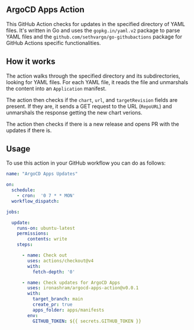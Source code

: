 ## ArgoCD Apps Action
This GitHub Action checks for updates in the specified directory of YAML files. It's written in Go and uses the `gopkg.in/yaml.v2` package to parse YAML files and the `github.com/sethvargo/go-githubactions` package for GitHub Actions specific functionalities.

## How it works

The action walks through the specified directory and its subdirectories, looking for YAML files. For each YAML file, it reads the file and unmarshals the content into an `Application` manifest.

The action then checks if the `chart`, `url`, and `targetRevision` fields are present. If they are, it sends a GET request to the URL (`RepoURL`) and unmarshals the response getting the new chart verions.

The action then checks if there is a new release and opens PR with the updates if there is.

## Usage

To use this action in your GitHub workflow you can do as follows:

```yaml
name: "ArgoCD Apps Updates"

on:
  schedule:
    - cron:  '0 7 * * MON'
  workflow_dispatch:

jobs:

  update:
    runs-on: ubuntu-latest
    permissions:
        contents: write
    steps:

      - name: Check out
        uses: actions/checkout@v4
        with:
          fetch-depth: '0'

      - name: Check updates for ArgoCD Apps
        uses: ironashram/argocd-apps-action@v0.0.1
        with:
          target_branch: main
          create_pr: true
          apps_folder: apps/manifests
        env:
          GITHUB_TOKEN: ${{ secrets.GITHUB_TOKEN }}
```
